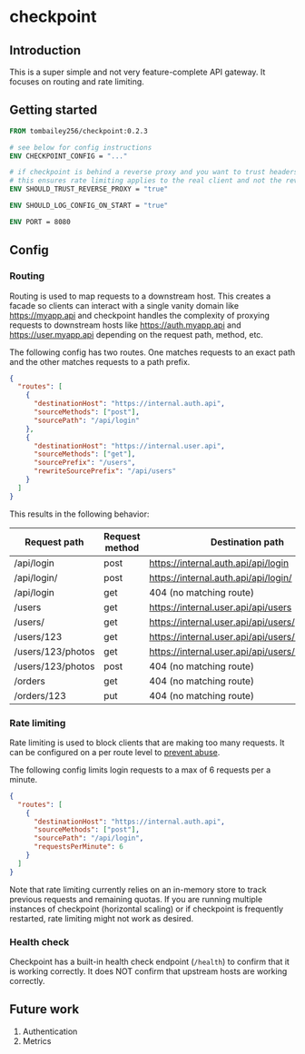 # checkpoint

## Introduction

This is a super simple and not very feature-complete API gateway. It focuses on routing and rate limiting.

## Getting started

```dockerfile
FROM tombailey256/checkpoint:0.2.3

# see below for config instructions
ENV CHECKPOINT_CONFIG = "..."

# if checkpoint is behind a reverse proxy and you want to trust headers like X-Forwarded-For
# this ensures rate limiting applies to the real client and not the reverse proxy
ENV SHOULD_TRUST_REVERSE_PROXY = "true"

ENV SHOULD_LOG_CONFIG_ON_START = "true"

ENV PORT = 8080
```

## Config

### Routing

Routing is used to map requests to a downstream host. This creates a facade so clients can interact with a single vanity domain like https://myapp.api and checkpoint handles the complexity of proxying requests to downstream hosts like https://auth.myapp.api and https://user.myapp.api depending on the request path, method, etc.

The following config has two routes. One matches requests to an exact path and the other matches requests to a path prefix.

```json
{
  "routes": [
    {
      "destinationHost": "https://internal.auth.api",
      "sourceMethods": ["post"],
      "sourcePath": "/api/login"
    },
    {
      "destinationHost": "https://internal.user.api",
      "sourceMethods": ["get"],
      "sourcePrefix": "/users",
      "rewriteSourcePrefix": "/api/users"
    }
  ]
}
```

This results in the following behavior:

| Request path      | Request method | Destination path                               |
|-------------------|----------------|------------------------------------------------|
| /api/login        | post           | https://internal.auth.api/api/login            |
| /api/login/       | post           | https://internal.auth.api/api/login/           |
| /api/login        | get            | 404 (no matching route)                        |
| /users            | get            | https://internal.user.api/api/users            |
| /users/           | get            | https://internal.user.api/api/users/           |
| /users/123        | get            | https://internal.user.api/api/users/123        |
| /users/123/photos | get            | https://internal.user.api/api/users/123/photos |
| /users/123/photos | post           | 404 (no matching route)                        |
| /orders           | get            | 404 (no matching route)                        |
| /orders/123       | put            | 404 (no matching route)                        |

### Rate limiting

Rate limiting is used to block clients that are making too many requests. It can be configured on a per route level to [prevent abuse](https://www.cloudflare.com/en-gb/learning/bots/what-is-rate-limiting/).

The following config limits login requests to a max of 6 requests per a minute.

```json
{
  "routes": [
    {
      "destinationHost": "https://internal.auth.api",
      "sourceMethods": ["post"],
      "sourcePath": "/api/login",
      "requestsPerMinute": 6
    }
  ]
}
```

Note that rate limiting currently relies on an in-memory store to track previous requests and remaining quotas. If you are running multiple instances of checkpoint (horizontal scaling) or if checkpoint is frequently restarted, rate limiting might not work as desired.

### Health check

Checkpoint has a built-in health check endpoint (`/health`) to confirm that it is working correctly. It does NOT confirm that upstream hosts are working correctly.

## Future work

1. Authentication
2. Metrics
